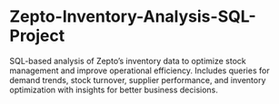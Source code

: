 # Zepto-Inventory-Analysis-SQL-Project
SQL-based analysis of Zepto’s inventory data to optimize stock management and improve operational efficiency. Includes queries for demand trends, stock turnover, supplier performance, and inventory optimization with insights for better business decisions.
